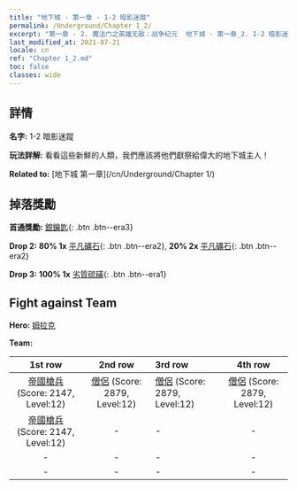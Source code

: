 ```yaml
---
title: "地下城 - 第一章 - 1-2 暗影迷蹤"
permalink: /Underground/Chapter 1_2/
excerpt: "第一章 - 2. 魔法门之英雄无敌：战争纪元  地下城 - 第一章_2. 1-2 暗影迷蹤"
last_modified_at: 2021-07-21
locale: cn
ref: "Chapter 1_2.md"
toc: false
classes: wide
---
```


## 詳情

 **名字:** 1-2 暗影迷蹤

 **玩法詳解:**       看看這些新鮮的人類，我們應該將他們獻祭給偉大的地下城主人！

 **Related to:** [地下城 第一章](/cn/Underground/Chapter 1/)

## 掉落獎勵

 **首通獎勵:** [銀鑰匙](/cn/Items/con_693/){: .btn .btn--era3}

 **Drop 2:** **80% 1x** [平凡礦石](/cn/Items/mat_6/){: .btn .btn--era2}, **20% 2x** [平凡礦石](/cn/Items/mat_6/){: .btn .btn--era2}

 **Drop 3:** **100% 1x** [劣質硫磺](/cn/Items/mat_3/){: .btn .btn--era1}


## Fight against Team
 **Hero:** [姆拉克](/cn/heroes/Mullich/)

 **Team:**


  | 1st row | 2nd row | 3rd row | 4th row |
  |:----:|:----:|:----|:----:|
  | [帝國槍兵](/cn/units/Pikeman/) (Score: 2147, Level:12)  | [僧侶](/cn/units/Monk/) (Score: 2879, Level:12)  | [僧侶](/cn/units/Monk/) (Score: 2879, Level:12)  | [僧侶](/cn/units/Monk/) (Score: 2879, Level:12)  |
  | [帝國槍兵](/cn/units/Pikeman/) (Score: 2147, Level:12)  | - | - | - |
  | - | - | - | - |
  | - | - | - | - |



